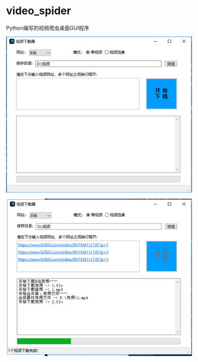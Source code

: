 # video_spider
Python编写的视频爬虫桌面GUI程序

![image-20210127002504378](./images/image-20210127002504378.png)

![image-20210127003138500](./images/image-20210127003138500.png)
